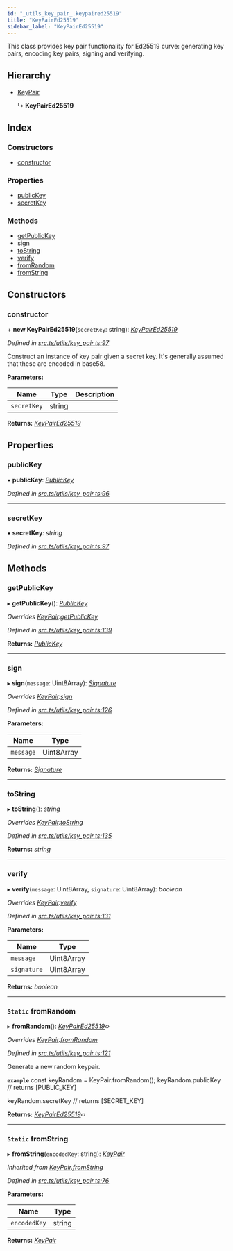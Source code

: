 ```yaml
---
id: "_utils_key_pair_.keypaired25519"
title: "KeyPairEd25519"
sidebar_label: "KeyPairEd25519"
---
```


This class provides key pair functionality for Ed25519 curve:
generating key pairs, encoding key pairs, signing and verifying.

## Hierarchy

* [KeyPair](_utils_key_pair_.keypair.md)

  ↳ **KeyPairEd25519**

## Index

### Constructors

* [constructor](_utils_key_pair_.keypaired25519.md#constructor)

### Properties

* [publicKey](_utils_key_pair_.keypaired25519.md#publickey)
* [secretKey](_utils_key_pair_.keypaired25519.md#secretkey)

### Methods

* [getPublicKey](_utils_key_pair_.keypaired25519.md#getpublickey)
* [sign](_utils_key_pair_.keypaired25519.md#sign)
* [toString](_utils_key_pair_.keypaired25519.md#tostring)
* [verify](_utils_key_pair_.keypaired25519.md#verify)
* [fromRandom](_utils_key_pair_.keypaired25519.md#static-fromrandom)
* [fromString](_utils_key_pair_.keypaired25519.md#static-fromstring)

## Constructors

###  constructor

\+ **new KeyPairEd25519**(`secretKey`: string): *[KeyPairEd25519](_utils_key_pair_.keypaired25519.md)*

*Defined in [src.ts/utils/key_pair.ts:97](https://github.com/nearprotocol/nearlib/blob/06c3a45/src.ts/utils/key_pair.ts#L97)*

Construct an instance of key pair given a secret key.
It's generally assumed that these are encoded in base58.

**Parameters:**

Name | Type | Description |
------ | ------ | ------ |
`secretKey` | string |   |

**Returns:** *[KeyPairEd25519](_utils_key_pair_.keypaired25519.md)*

## Properties

###  publicKey

• **publicKey**: *[PublicKey](_utils_key_pair_.publickey.md)*

*Defined in [src.ts/utils/key_pair.ts:96](https://github.com/nearprotocol/nearlib/blob/06c3a45/src.ts/utils/key_pair.ts#L96)*

___

###  secretKey

• **secretKey**: *string*

*Defined in [src.ts/utils/key_pair.ts:97](https://github.com/nearprotocol/nearlib/blob/06c3a45/src.ts/utils/key_pair.ts#L97)*

## Methods

###  getPublicKey

▸ **getPublicKey**(): *[PublicKey](_utils_key_pair_.publickey.md)*

*Overrides [KeyPair](_utils_key_pair_.keypair.md).[getPublicKey](_utils_key_pair_.keypair.md#abstract-getpublickey)*

*Defined in [src.ts/utils/key_pair.ts:139](https://github.com/nearprotocol/nearlib/blob/06c3a45/src.ts/utils/key_pair.ts#L139)*

**Returns:** *[PublicKey](_utils_key_pair_.publickey.md)*

___

###  sign

▸ **sign**(`message`: Uint8Array): *[Signature](../interfaces/_utils_key_pair_.signature.md)*

*Overrides [KeyPair](_utils_key_pair_.keypair.md).[sign](_utils_key_pair_.keypair.md#abstract-sign)*

*Defined in [src.ts/utils/key_pair.ts:126](https://github.com/nearprotocol/nearlib/blob/06c3a45/src.ts/utils/key_pair.ts#L126)*

**Parameters:**

Name | Type |
------ | ------ |
`message` | Uint8Array |

**Returns:** *[Signature](../interfaces/_utils_key_pair_.signature.md)*

___

###  toString

▸ **toString**(): *string*

*Overrides [KeyPair](_utils_key_pair_.keypair.md).[toString](_utils_key_pair_.keypair.md#abstract-tostring)*

*Defined in [src.ts/utils/key_pair.ts:135](https://github.com/nearprotocol/nearlib/blob/06c3a45/src.ts/utils/key_pair.ts#L135)*

**Returns:** *string*

___

###  verify

▸ **verify**(`message`: Uint8Array, `signature`: Uint8Array): *boolean*

*Overrides [KeyPair](_utils_key_pair_.keypair.md).[verify](_utils_key_pair_.keypair.md#abstract-verify)*

*Defined in [src.ts/utils/key_pair.ts:131](https://github.com/nearprotocol/nearlib/blob/06c3a45/src.ts/utils/key_pair.ts#L131)*

**Parameters:**

Name | Type |
------ | ------ |
`message` | Uint8Array |
`signature` | Uint8Array |

**Returns:** *boolean*

___

### `Static` fromRandom

▸ **fromRandom**(): *[KeyPairEd25519](_utils_key_pair_.keypaired25519.md)‹›*

*Overrides [KeyPair](_utils_key_pair_.keypair.md).[fromRandom](_utils_key_pair_.keypair.md#static-fromrandom)*

*Defined in [src.ts/utils/key_pair.ts:121](https://github.com/nearprotocol/nearlib/blob/06c3a45/src.ts/utils/key_pair.ts#L121)*

Generate a new random keypair.

**`example`** 
const keyRandom = KeyPair.fromRandom();
keyRandom.publicKey
// returns [PUBLIC_KEY]

keyRandom.secretKey
// returns [SECRET_KEY]

**Returns:** *[KeyPairEd25519](_utils_key_pair_.keypaired25519.md)‹›*

___

### `Static` fromString

▸ **fromString**(`encodedKey`: string): *[KeyPair](_utils_key_pair_.keypair.md)*

*Inherited from [KeyPair](_utils_key_pair_.keypair.md).[fromString](_utils_key_pair_.keypair.md#static-fromstring)*

*Defined in [src.ts/utils/key_pair.ts:76](https://github.com/nearprotocol/nearlib/blob/06c3a45/src.ts/utils/key_pair.ts#L76)*

**Parameters:**

Name | Type |
------ | ------ |
`encodedKey` | string |

**Returns:** *[KeyPair](_utils_key_pair_.keypair.md)*
